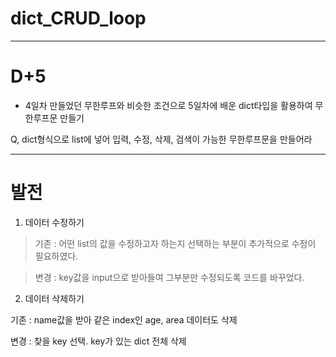 # dict_CRUD_loop
---
# D+5
* 4일차 만들었던 무한루프와 비슷한 조건으로 5일차에 배운 dict타입을 활용하여 무한루프문 만들기

 Q, dict형식으로 list에 넣어 입력, 수정, 삭제, 검색이 가능한 무한루프문을 만들어라

---
# 발전
1. 데이터 수정하기

>기존 : 어떤 list의 값을 수정하고자 하는지 선택하는 부분이 추가적으로 수정이 필요하였다.

>변경 : key값을 input으로 받아들여 그부분만 수정되도록 코드를 바꾸었다.


2. 데이터 삭제하기

기존 : name값을 받아 같은 index인 age, area 데이터도 삭제

변경 : 찾을 key 선택. key가 있는 dict 전체 삭제
